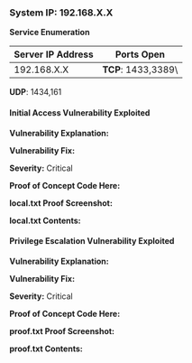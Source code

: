 
### System IP: 192.168.X.X

**Service Enumeration**

Server IP Address | Ports Open
------------------|----------------------------------------
192.168.X.X       | **TCP**: 1433,3389\
**UDP**: 1434,161



#### Initial Access Vulnerability Exploited

**Vulnerability Explanation:**

**Vulnerability Fix:**

**Severity:** Critical

**Proof of Concept Code Here:**

**local.txt Proof Screenshot:**

**local.txt Contents:**

#### Privilege Escalation Vulnerability Exploited

**Vulnerability Explanation:**

**Vulnerability Fix:**

**Severity:** Critical

**Proof of Concept Code Here:**

**proof.txt Proof Screenshot:**

**proof.txt Contents:**